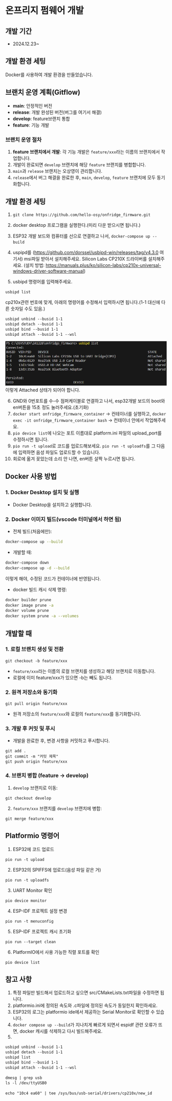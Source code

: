 # 온프리지 펌웨어 개발

## 개발 기간

- 2024.12.23~

## 개발 환경 세팅

Docker를 사용하여 개발 환경을 만들었습니다.

## 브랜치 운영 계획(Gitflow)

- **main**: 안정적인 버전
- **release**: 개발 완성된 버전(버그를 여기서 해결)
- **develop**: feature브랜치 통합
- **feature**: 기능 개발

### 브랜치 운영 절차

1. **feature 브랜치에서 개발**: 각 기능 개발은 `feature/xxx`라는 이름의 브랜치에서 작업합니다.
2. 개발이 완료되면 `develop` 브랜치에 해당 `feature` 브랜치를 병합합니다.
3. `main`과 `release` 브랜치는 오상영이 관리합니다.
4. `release`에서 버그 해결을 완료한 후, `main`, `develop`, `feature` 브랜치에 모두 동기화합니다.

## 개발 환경 세팅

1. ```git clone https://github.com/hello-osy/onfridge_firmware.git```
2. docker desktop 프로그램을 실행한다.(미리 다운 받으시면 됩니다.)
3. ESP32 개발 보드와 컴퓨터를 선으로 연결하고 나서, ```docker-compose up --build```
4. uspipd를 (https://github.com/dorssel/usbipd-win/releases/tag/v4.3.0 여기서) msi파일 받아서 설치해주세요.
Silicon Labs CP210X 드라이버를 설치해주세요. (설치 방법: https://manuals.plus/ko/silicon-labs/cp210x-universal-windows-driver-software-manual)

5. usbipd 명령어를 입력해주세요.
```
usbipd list
```
cp210x관련 번호에 맞게, 아래의 명령어를 수정해서 입력하시면 됩니다.(1-1 대신에 다른 숫자일 수도 있음.)
```
usbipd unbind --busid 1-1
usbipd detach --busid 1-1
usbipd bind --busid 1-1   
usbipd attach --busid 1-1 --wsl
```
![alt text](image.png) 이렇게 Attached 상태가 되어야 합니다.

6. GND와 0번포트를 수-수 점퍼케이블로 연결하고 나서, esp32개발 보드의 boot와 en버튼을 15초 정도 눌러주세요.(초기화)
7. ```docker start onfridge_firmware_container``` -> 컨테이너를 실행하고, 
```docker exec -it onfridge_firmware_container bash``` -> 컨테이너 안에서 작업해주세요.
8. ```pio device list```에 나오는 포트 이름대로 platform.ini 파일의 upload_port를 수정하시면 됩니다.
9. ```pio run -t upload```로 코드를 업로드해보세요. ```pio run -t uploadfs```를 그 다음에 입력하면 음성 파일도 업로드할 수 있습니다. 
10. 회로에 옮겨 꽂았는데 소리 안 나면, en버튼 살짝 누르시면 됩니다.

## Docker 사용 방법

### 1. Docker Desktop 설치 및 실행

- Docker Desktop을 설치하고 실행합니다.

### 2. Docker 이미지 빌드(vscode 터미널에서 하면 됨)

- 전체 빌드(처음에만):

```bash
docker-compose up --build
```

- 개발할 때:

```bash
docker-compose down
docker-compose up -d --build
```
이렇게 해야, 수정된 코드가 컨테이너에 반영됩니다.

- docker 빌드 캐시 삭제 명령:
```bash
docker builder prune
docker image prune -a
docker volume prune
docker system prune -a --volumes
```

## 개발할 때

### 1. 로컬 브랜치 생성 및 전환

```
git checkout -b feature/xxx
```

- `feature/xxx`라는 이름의 로컬 브랜치를 생성하고 해당 브랜치로 이동합니다.
- 로컬에 이미 feature/xxx가 있으면 -b는 빼도 됩니다.

### 2. 원격 저장소와 동기화

```
git pull origin feature/xxx
```

- 원격 저장소의 `feature/xxx`와 로컬의 `feature/xxx`를 동기화합니다.

### 3. 개발 후 커밋 및 푸시

- 개발을 완료한 후, 변경 사항을 커밋하고 푸시합니다.

```
git add .
git commit -m "커밋 제목"
git push origin feature/xxx
```

### 4. 브랜치 병합 (feature → develop)

1. `develop` 브랜치로 이동:

```
git checkout develop
```

2. `feature/xxx` 브랜치를 `develop` 브랜치에 병합:

```
git merge feature/xxx
```

## Platformio 명령어

1. ESP32에 코드 업로드

```
pio run -t upload
```

2. ESP32의 SPIFFS에 업로드(음성 파일 같은 거)

```
pio run -t uploadfs
```

3. UART Monitor 확인

```
pio device monitor
```

4. ESP-IDF 프로젝트 설정 변경

```
pio run -t menuconfig
```

5. ESP-IDF 프로젝트 캐시 초기화

```
pio run --target clean
```

6. PlatformIO에서 사용 가능한 직렬 포트를 확인
```
pio device list
```

## 참고 사항

1. 특정 파일만 빌드해서 업로드하고 싶으면 src/CMakeLists.txt파일을 수정하면 됩니다.
2. platformio.ini에 정의된 속도와 .c파일에 정의된 속도가 동일한지 확인하세요.
3. ESP32의 로그는 platformio ide에서 제공하는 Serial Monitor로 확인할 수 있습니다.
4. ```docker compose up --build```가 지나치게 빠르게 되면서 espidf 관련 오류가 뜨면, docker 캐시를 삭제하고 다시 빌드해주세요.
5. 
```
usbipd unbind --busid 1-1
usbipd detach --busid 1-1
usbipd list
usbipd bind --busid 1-1   
usbipd attach --busid 1-1 --wsl

dmesg | grep usb
ls -l /dev/ttyUSB0

echo "10c4 ea60" | tee /sys/bus/usb-serial/drivers/cp210x/new_id
```
